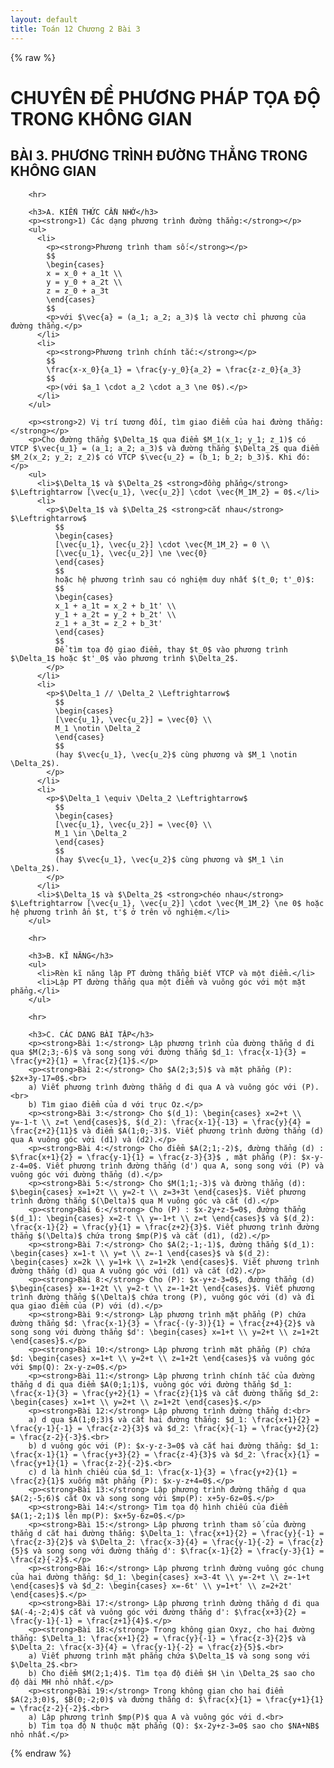 ```yaml
---
layout: default
title: Toán 12 Chương 2 Bài 3
---
```


 {% raw %}
 <h1>CHUYÊN ĐỀ PHƯƠNG PHÁP TỌA ĐỘ TRONG KHÔNG GIAN</h1>
        <h2>BÀI 3. PHƯƠNG TRÌNH ĐƯỜNG THẲNG TRONG KHÔNG GIAN</h2>
      
        <hr>
      
        <h3>A. KIẾN THỨC CẦN NHỚ</h3>
        <p><strong>1) Các dạng phương trình đường thẳng:</strong></p>
        <ul>
          <li>
            <p><strong>Phương trình tham số:</strong></p>
            $$
            \begin{cases}
            x = x_0 + a_1t \\
            y = y_0 + a_2t \\
            z = z_0 + a_3t
            \end{cases}
            $$
            <p>với $\vec{a} = (a_1; a_2; a_3)$ là vectơ chỉ phương của đường thẳng.</p>
          </li>
          <li>
            <p><strong>Phương trình chính tắc:</strong></p>
            $$
            \frac{x-x_0}{a_1} = \frac{y-y_0}{a_2} = \frac{z-z_0}{a_3}
            $$
            <p>(với $a_1 \cdot a_2 \cdot a_3 \ne 0$).</p>
          </li>
        </ul>
      
        <p><strong>2) Vị trí tương đối, tìm giao điểm của hai đường thẳng:</strong></p>
        <p>Cho đường thẳng $\Delta_1$ qua điểm $M_1(x_1; y_1; z_1)$ có VTCP $\vec{u_1} = (a_1; a_2; a_3)$ và đường thẳng $\Delta_2$ qua điểm $M_2(x_2; y_2; z_2)$ có VTCP $\vec{u_2} = (b_1; b_2; b_3)$. Khi đó:</p>
        <ul>
          <li>$\Delta_1$ và $\Delta_2$ <strong>đồng phẳng</strong> $\Leftrightarrow [\vec{u_1}, \vec{u_2}] \cdot \vec{M_1M_2} = 0$.</li>
          <li>
            <p>$\Delta_1$ và $\Delta_2$ <strong>cắt nhau</strong> $\Leftrightarrow$
              $$
              \begin{cases}
              [\vec{u_1}, \vec{u_2}] \cdot \vec{M_1M_2} = 0 \\
              [\vec{u_1}, \vec{u_2}] \ne \vec{0}
              \end{cases}
              $$
              hoặc hệ phương trình sau có nghiệm duy nhất $(t_0; t'_0)$:
              $$
              \begin{cases}
              x_1 + a_1t = x_2 + b_1t' \\
              y_1 + a_2t = y_2 + b_2t' \\
              z_1 + a_3t = z_2 + b_3t'
              \end{cases}
              $$
              Để tìm tọa độ giao điểm, thay $t_0$ vào phương trình $\Delta_1$ hoặc $t'_0$ vào phương trình $\Delta_2$.
            </p>
          </li>
          <li>
            <p>$\Delta_1 // \Delta_2 \Leftrightarrow$
              $$
              \begin{cases}
              [\vec{u_1}, \vec{u_2}] = \vec{0} \\
              M_1 \notin \Delta_2
              \end{cases}
              $$
              (hay $\vec{u_1}, \vec{u_2}$ cùng phương và $M_1 \notin \Delta_2$).
            </p>
          </li>
          <li>
            <p>$\Delta_1 \equiv \Delta_2 \Leftrightarrow$
              $$
              \begin{cases}
              [\vec{u_1}, \vec{u_2}] = \vec{0} \\
              M_1 \in \Delta_2
              \end{cases}
              $$
              (hay $\vec{u_1}, \vec{u_2}$ cùng phương và $M_1 \in \Delta_2$).
            </p>
          </li>
          <li>$\Delta_1$ và $\Delta_2$ <strong>chéo nhau</strong> $\Leftrightarrow [\vec{u_1}, \vec{u_2}] \cdot \vec{M_1M_2} \ne 0$ hoặc hệ phương trình ẩn $t, t'$ ở trên vô nghiệm.</li>
        </ul>
      
        <hr>
      
        <h3>B. KĨ NĂNG</h3>
        <ul>
          <li>Rèn kĩ năng lập PT đường thẳng biết VTCP và một điểm.</li>
          <li>Lập PT đường thẳng qua một điểm và vuông góc với một mặt phẳng.</li>
        </ul>
      
        <hr>
      
        <h3>C. CÁC DẠNG BÀI TẬP</h3>
        <p><strong>Bài 1:</strong> Lập phương trình của đường thẳng d đi qua $M(2;3;-6)$ và song song với đường thẳng $d_1: \frac{x-1}{3} = \frac{y+2}{1} = \frac{z}{1}$.</p>
        <p><strong>Bài 2:</strong> Cho $A(2;3;5)$ và mặt phẳng (P): $2x+3y-17=0$.<br>
        a) Viết phương trình đường thẳng d đi qua A và vuông góc với (P).<br>
        b) Tìm giao điểm của d với trục Oz.</p>
        <p><strong>Bài 3:</strong> Cho $(d_1): \begin{cases} x=2+t \\ y=-1-t \\ z=t \end{cases}$, $(d_2): \frac{x-1}{-13} = \frac{y}{4} = \frac{z+2}{11}$ và điểm $A(1;0;-3)$. Viết phương trình đường thẳng (d) qua A vuông góc với (d1) và (d2).</p>
        <p><strong>Bài 4:</strong> Cho điểm $A(2;1;-2)$, đường thẳng (d) : $\frac{x+1}{2} = \frac{y-1}{1} = \frac{z-3}{3}$ , mặt phẳng (P): $x-y-z-4=0$. Viết phương trình đường thẳng (d') qua A, song song với (P) và vuông góc với đường thẳng (d).</p>
        <p><strong>Bài 5:</strong> Cho $M(1;1;-3)$ và đường thẳng (d): $\begin{cases} x=1+2t \\ y=2-t \\ z=3+3t \end{cases}$. Viết phương trình đường thẳng $(\Delta)$ qua M vuông góc và cắt (d).</p>
        <p><strong>Bài 6:</strong> Cho (P) : $x-2y+z-5=0$, đường thẳng $(d_1): \begin{cases} x=2-t \\ y=-1+t \\ z=t \end{cases}$ và $(d_2): \frac{x-1}{2} = \frac{y}{1} = \frac{z+2}{3}$. Viết phương trình đường thẳng $(\Delta)$ chứa trong $mp(P)$ và cắt (d1), (d2).</p>
        <p><strong>Bài 7:</strong> Cho $A(2;-1;-1)$, đường thẳng $(d_1): \begin{cases} x=1-t \\ y=t \\ z=-1 \end{cases}$ và $(d_2): \begin{cases} x=2k \\ y=1+k \\ z=1+2k \end{cases}$. Viết phương trình đường thẳng (d) qua A vuông góc với (d1) và cắt (d2).</p>
        <p><strong>Bài 8:</strong> Cho (P): $x-y+z-3=0$, đường thẳng (d) $\begin{cases} x=-1+2t \\ y=2-t \\ z=-1+2t \end{cases}$. Viết phương trình đường thẳng $(\Delta)$ chứa trong (P), vuông góc với (d) và đi qua giao điểm của (P) với (d).</p>
        <p><strong>Bài 9:</strong> Lập phương trình mặt phẳng (P) chứa đường thẳng $d: \frac{x-1}{3} = \frac{-(y-3)}{1} = \frac{z+4}{2}$ và song song với đường thẳng $d': \begin{cases} x=1+t \\ y=2+t \\ z=1+2t \end{cases}$.</p>
        <p><strong>Bài 10:</strong> Lập phương trình mặt phẳng (P) chứa $d: \begin{cases} x=1+t \\ y=2+t \\ z=1+2t \end{cases}$ và vuông góc với $mp(Q): 2x-y-z=0$.</p>
        <p><strong>Bài 11:</strong> Lập phương trình chính tắc của đường thẳng d đi qua điểm $A(0;1;1)$, vuông góc với đường thẳng $d_1: \frac{x-1}{3} = \frac{y+2}{1} = \frac{z}{1}$ và cắt đường thẳng $d_2: \begin{cases} x=1+t \\ y=2+t \\ z=1+2t \end{cases}$.</p>
        <p><strong>Bài 12:</strong> Lập phương trình đường thẳng d:<br>
        a) d qua $A(1;0;3)$ và cắt hai đường thẳng: $d_1: \frac{x+1}{2} = \frac{y-1}{-1} = \frac{z-2}{3}$ và $d_2: \frac{x}{-1} = \frac{y+2}{2} = \frac{z-2}{-3}$.<br>
        b) d vuông góc với (P): $x-y-z-3=0$ và cắt hai đường thẳng: $d_1: \frac{x-1}{1} = \frac{y+3}{2} = \frac{z-4}{3}$ và $d_2: \frac{x}{1} = \frac{y+1}{1} = \frac{z-2}{-2}$.<br>
        c) d là hình chiếu của $d_1: \frac{x-1}{3} = \frac{y+2}{1} = \frac{z}{1}$ xuống mặt phẳng (P): $x-y-z+4=0$.</p>
        <p><strong>Bài 13:</strong> Lập phương trình đường thẳng d qua $A(2;-5;6)$ cắt Ox và song song với $mp(P): x+5y-6z=0$.</p>
        <p><strong>Bài 14:</strong> Tìm tọa độ hình chiếu của điểm $A(1;-2;1)$ lên mp(P): $x+5y-6z=0$.</p>
        <p><strong>Bài 15:</strong> Lập phương trình tham số của đường thẳng d cắt hai đường thẳng: $\Delta_1: \frac{x+1}{2} = \frac{y}{-1} = \frac{z-3}{2}$ và $\Delta_2: \frac{x-3}{4} = \frac{y-1}{-2} = \frac{z}{5}$ và song song với đường thẳng d': $\frac{x-1}{2} = \frac{y-3}{1} = \frac{z}{-2}$.</p>
        <p><strong>Bài 16:</strong> Lập phương trình đường vuông góc chung của hai đường thẳng: $d_1: \begin{cases} x=3-4t \\ y=-2+t \\ z=-1+t \end{cases}$ và $d_2: \begin{cases} x=-6t' \\ y=1+t' \\ z=2+2t' \end{cases}$.</p>
        <p><strong>Bài 17:</strong> Lập phương trình đường thẳng d đi qua $A(-4;-2;4)$ cắt và vuông góc với đường thẳng d': $\frac{x+3}{2} = \frac{y-1}{-1} = \frac{z+1}{4}$.</p>
        <p><strong>Bài 18:</strong> Trong không gian Oxyz, cho hai đường thẳng: $\Delta_1: \frac{x+1}{2} = \frac{y}{-1} = \frac{z-3}{2}$ và $\Delta_2: \frac{x-3}{4} = \frac{y-1}{-2} = \frac{z}{5}$.<br>
        a) Viết phương trình mặt phẳng chứa $\Delta_1$ và song song với $\Delta_2$.<br>
        b) Cho điểm $M(2;1;4)$. Tìm tọa độ điểm $H \in \Delta_2$ sao cho độ dài MH nhỏ nhất.</p>
        <p><strong>Bài 19:</strong> Trong không gian cho hai điểm $A(2;3;0)$, $B(0;-2;0)$ và đường thẳng d: $\frac{x}{1} = \frac{y+1}{1} = \frac{z-2}{-2}$.<br>
        a) Lập phương trình $mp(P)$ qua A và vuông góc với d.<br>
        b) Tìm tọa độ N thuộc mặt phẳng (Q): $x-2y+z-3=0$ sao cho $NA+NB$ nhỏ nhất.</p>
{% endraw %}
